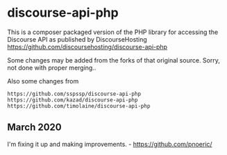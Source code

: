 # discourse-api-php

This is a composer packaged version of the PHP library for accessing the Discourse API as published by DiscourseHosting 
https://github.com/discoursehosting/discourse-api-php

Some changes may be added from the forks of that original source. Sorry, not done with proper merging..

Also some changes from 

```
https://github.com/sspssp/discourse-api-php
https://github.com/kazad/discourse-api-php
https://github.com/timolaine/discourse-api-php
```



## March 2020

I'm fixing it up and making improvements. - https://github.com/pnoeric/



